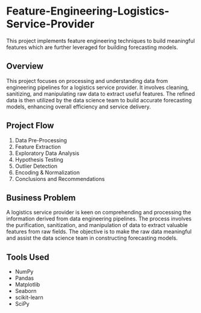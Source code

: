 # Feature-Engineering-Logistics-Service-Provider
This project implements feature engineering techniques to build meaningful features which are further leveraged for building forecasting models.

## **Overview**
This project focuses on processing and understanding data from engineering pipelines for a logistics service provider. It involves cleaning, sanitizing, and manipulating raw data to extract useful features. The refined data is then utilized by the data science team to build accurate forecasting models, enhancing overall efficiency and service delivery.

## **Project Flow** 
  1. Data Pre-Processing
  2. Feature Extraction
  3. Exploratory Data Analysis
  4. Hypothesis Testing
  5. Outlier Detection
  6. Encoding & Normalization
  7. Conclusions and Recommendations

## **Business Problem**
A logistics service provider is keen on comprehending and processing the information derived from data engineering pipelines. The process involves the purification, sanitization, and manipulation of data to extract valuable features from raw fields. The objective is to make the raw data meaningful and assist the data science team in constructing forecasting models.

## **Tools Used**
- NumPy
- Pandas
- Matplotlib
- Seaborn
- scikit-learn
- SciPy
